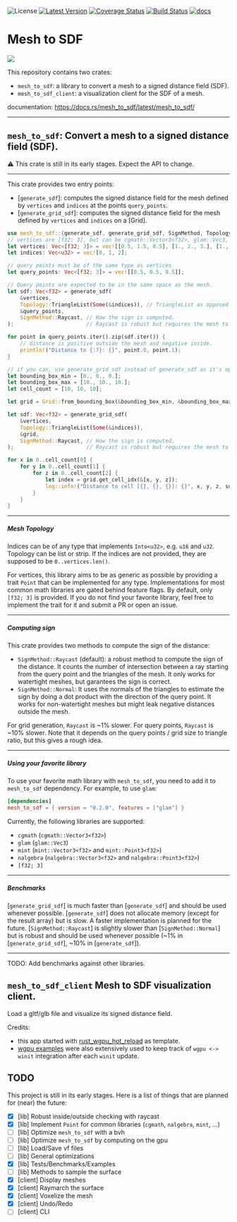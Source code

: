 ![License](https://img.shields.io/badge/license-MIT%2FApache-blue.svg)
[![Latest Version]](https://crates.io/crates/mesh_to_sdf/)
[![Coverage Status]](https://codecov.io/gh/Azkellas/mesh_to_sdf)
[![Build Status]](https://github.com/azkellas/mesh_to_sdf/actions/workflows/ci.yml)
[![docs]](https://docs.rs/mesh_to_sdf/)

[Build Status]: https://github.com/azkellas/mesh_to_sdf/actions/workflows/ci.yml/badge.svg
[Coverage Status]: https://codecov.io/gh/Azkellas/mesh_to_sdf/graph/badge.svg?token=EKRNLUC7DH
[Latest Version]: https://img.shields.io/crates/v/mesh_to_sdf.svg
[docs]: https://docs.rs/mesh_to_sdf/badge.svg


# Mesh to SDF

![](client.gif)

This repository contains two crates:
- `mesh_to_sdf`: a library to convert a mesh to a signed distance field (SDF).
- `mesh_to_sdf_client`: a visualization client for the SDF of a mesh.

documentation: https://docs.rs/mesh_to_sdf/latest/mesh_to_sdf/

---

## `mesh_to_sdf`: Convert a mesh to a signed distance field (SDF).

⚠️ This crate is still in its early stages. Expect the API to change.

---

This crate provides two entry points:

- [`generate_sdf`]: computes the signed distance field for the mesh defined by `vertices` and `indices` at the points `query_points`.
- [`generate_grid_sdf`]: computes the signed distance field for the mesh defined by `vertices` and `indices` on a [Grid].

```rust
use mesh_to_sdf::{generate_sdf, generate_grid_sdf, SignMethod, Topology, Grid};
// vertices are [f32; 3], but can be cgmath::Vector3<f32>, glam::Vec3, etc.
let vertices: Vec<[f32; 3]> = vec![[0.5, 1.5, 0.5], [1., 2., 3.], [1., 3., 7.]];
let indices: Vec<u32> = vec![0, 1, 2];

// query points must be of the same type as vertices
let query_points: Vec<[f32; 3]> = vec![[0.5, 0.5, 0.5]];

// Query points are expected to be in the same space as the mesh.
let sdf: Vec<f32> = generate_sdf(
    &vertices,
    Topology::TriangleList(Some(&indices)), // TriangleList as opposed to TriangleStrip
    &query_points,
    SignMethod::Raycast, // How the sign is computed.
);                       // Raycast is robust but requires the mesh to be watertight.

for point in query_points.iter().zip(sdf.iter()) {
    // distance is positive outside the mesh and negative inside.
    println!("Distance to {:?}: {}", point.0, point.1);
}

// if you can, use generate_grid_sdf instead of generate_sdf as it's optimized and much faster.
let bounding_box_min = [0., 0., 0.];
let bounding_box_max = [10., 10., 10.];
let cell_count = [10, 10, 10];

let grid = Grid::from_bounding_box(&bounding_box_min, &bounding_box_max, cell_count);

let sdf: Vec<f32> = generate_grid_sdf(
    &vertices,
    Topology::TriangleList(Some(&indices)),
    &grid,
    SignMethod::Raycast, // How the sign is computed.
);                       // Raycast is robust but requires the mesh to be watertight.

for x in 0..cell_count[0] {
    for y in 0..cell_count[1] {
        for z in 0..cell_count[2] {
            let index = grid.get_cell_idx(&[x, y, z]);
            log::info!("Distance to cell [{}, {}, {}]: {}", x, y, z, sdf[index as usize]);
        }
    }
}
```

---

##### Mesh Topology

Indices can be of any type that implements `Into<u32>`, e.g. `u16` and `u32`. Topology can be list or strip.
If the indices are not provided, they are supposed to be `0..vertices.len()`.

For vertices, this library aims to be as generic as possible by providing a trait `Point` that can be implemented for any type.
Implementations for most common math libraries are gated behind feature flags. By default, only `[f32; 3]` is provided.
If you do not find your favorite library, feel free to implement the trait for it and submit a PR or open an issue.

---

##### Computing sign

This crate provides two methods to compute the sign of the distance:
- `SignMethod::Raycast` (default): a robust method to compute the sign of the distance. It counts the number of intersection between a ray starting from the query point and the triangles of the mesh.
    It only works for watertight meshes, but garantees the sign is correct.
- `SignMethod::Normal`: It uses the normals of the triangles to estimate the sign by doing a dot product with the direction of the query point.
    It works for non-watertight meshes but might leak negative distances outside the mesh.

For grid generation, `Raycast` is ~1% slower.
For query points, `Raycast` is ~10% slower.
Note that it depends on the query points / grid size to triangle ratio, but this gives a rough idea.

---

##### Using your favorite library

To use your favorite math library with `mesh_to_sdf`, you need to add it to `mesh_to_sdf` dependency. For example, to use `glam`:
```toml
[dependencies]
mesh_to_sdf = { version = "0.2.0", features = ["glam"] }
```

Currently, the following libraries are supported:
- `cgmath` (`cgmath::Vector3<f32>`)
- `glam` (`glam::Vec3`)
- `mint` (`mint::Vector3<f32>` and `mint::Point3<f32>`)
- `nalgebra` (`nalgebra::Vector3<f32>` and `nalgebra::Point3<f32>`)
- `[f32; 3]`

---

##### Benchmarks

[`generate_grid_sdf`] is much faster than [`generate_sdf`] and should be used whenever possible.
[`generate_sdf`] does not allocate memory (except for the result array) but is slow. A faster implementation is planned for the future.
[`SignMethod::Raycast`] is slightly slower than [`SignMethod::Normal`] but is robust and should be used whenever possible (~1% in [`generate_grid_sdf`], ~10% in [`generate_sdf`]).

---

TODO: Add benchmarks against other libraries.

## `mesh_to_sdf_client` Mesh to SDF visualization client.

Load a gltf/glb file and visualize its signed distance field.

Credits:
- this app started with [rust_wgpu_hot_reload](https://github.com/Azkellas/rust_wgpu_hot_reload/) as template.
- [wgpu examples](https://github.com/gfx-rs/wgpu/tree/trunk/examples) were also extensively used to keep track of `wgpu <-> winit` integration after each `winit` update.

## TODO

This project is still in its early stages. Here is a list of things that are planned for (near) the future:
- [x] [lib] Robust inside/outside checking with raycast
- [x] [lib] Implement `Point` for common libraries (`cgmath`, `nalgebra`, `mint`, ...)
- [ ] [lib] Optimize `mesh_to_sdf` with a bvh
- [ ] [lib] Optimize `mesh_to_sdf` by computing on the gpu
- [ ] [lib] Load/Save vf files
- [ ] [lib] General optimizations
- [x] [lib] Tests/Benchmarks/Examples
- [ ] [lib] Methods to sample the surface
- [x] [client] Display meshes
- [x] [client] Raymarch the surface
- [x] [client] Voxelize the mesh
- [x] [client] Undo/Redo
- [ ] [client] CLI
